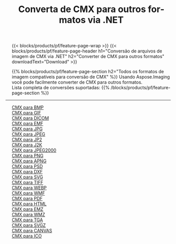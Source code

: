 ﻿---
title: Converta de CMX para outros formatos via .NET 
weight: 3920
url: /pt/net/conversion/from/cmx 
lang: pt
langdirlevel: 2
locales: zh-hans,ja,it,ru,de,es,fr,nl,id,lt,pl,pt,vi,tr,ko,zh-hant,ar,hi,th,sv,cs,uk,he
description: Usando Aspose.Imaging você pode facilmente converter de CMX para outros formatos
---

{{< blocks/products/pf/feature-page-wrap >}}
{{< blocks/products/pf/feature-page-header h1="Conversão de arquivos de imagem de CMX via .NET" h2="Converter de CMX para outros formatos" downloadText="Download" >}}


{{% blocks/products/pf/feature-page-section  h2="Todos os formatos de imagem compatíveis para conversão de CMX" %}}
Usando Aspose.Imaging você pode facilmente converter de CMX para outros formatos.
<br/>
Lista completa de conversões suportadas:
{{% /blocks/products/pf/feature-page-section %}}
<div class="container-fluid productfamilypage bg-gray">
    <div class="convertypes bg-gray agp-content section">
        <div class="container">
		<hr style="margin-left:-20px;"/>
		<div class="row other-converters">
		    <div class='col-md-2 other-converter remove-lp remove-rp'><a href="/imaging/pt/net/conversion/cmx-to-bmp" >CMX para BMP</a></div><div class='col-md-2 other-converter remove-lp remove-rp'><a href="/imaging/pt/net/conversion/cmx-to-gif" >CMX para GIF</a></div><div class='col-md-2 other-converter remove-lp remove-rp'><a href="/imaging/pt/net/conversion/cmx-to-dicom" >CMX para DICOM</a></div><div class='col-md-2 other-converter remove-lp remove-rp'><a href="/imaging/pt/net/conversion/cmx-to-emf" >CMX para EMF</a></div><div class='col-md-2 other-converter remove-lp remove-rp'><a href="/imaging/pt/net/conversion/cmx-to-jpg" >CMX para JPG</a></div><div class='col-md-2 other-converter remove-lp remove-rp'><a href="/imaging/pt/net/conversion/cmx-to-jpeg" >CMX para JPEG</a></div><div class='col-md-2 other-converter remove-lp remove-rp'><a href="/imaging/pt/net/conversion/cmx-to-jp2" >CMX para JP2</a></div><div class='col-md-2 other-converter remove-lp remove-rp'><a href="/imaging/pt/net/conversion/cmx-to-j2k" >CMX para J2K</a></div><div class='col-md-2 other-converter remove-lp remove-rp'><a href="/imaging/pt/net/conversion/cmx-to-jpeg2000" >CMX para JPEG2000</a></div><div class='col-md-2 other-converter remove-lp remove-rp'><a href="/imaging/pt/net/conversion/cmx-to-png" >CMX para PNG</a></div><div class='col-md-2 other-converter remove-lp remove-rp'><a href="/imaging/pt/net/conversion/cmx-to-apng" >CMX para APNG</a></div><div class='col-md-2 other-converter remove-lp remove-rp'><a href="/imaging/pt/net/conversion/cmx-to-psd" >CMX para PSD</a></div><div class='col-md-2 other-converter remove-lp remove-rp'><a href="/imaging/pt/net/conversion/cmx-to-dxf" >CMX para DXF</a></div><div class='col-md-2 other-converter remove-lp remove-rp'><a href="/imaging/pt/net/conversion/cmx-to-svg" >CMX para SVG</a></div><div class='col-md-2 other-converter remove-lp remove-rp'><a href="/imaging/pt/net/conversion/cmx-to-tiff" >CMX para TIFF</a></div><div class='col-md-2 other-converter remove-lp remove-rp'><a href="/imaging/pt/net/conversion/cmx-to-webp" >CMX para WEBP</a></div><div class='col-md-2 other-converter remove-lp remove-rp'><a href="/imaging/pt/net/conversion/cmx-to-wmf" >CMX para WMF</a></div><div class='col-md-2 other-converter remove-lp remove-rp'><a href="/imaging/pt/net/conversion/cmx-to-pdf" >CMX para PDF</a></div><div class='col-md-2 other-converter remove-lp remove-rp'><a href="/imaging/pt/net/conversion/cmx-to-html" >CMX para HTML</a></div><div class='col-md-2 other-converter remove-lp remove-rp'><a href="/imaging/pt/net/conversion/cmx-to-emz" >CMX para EMZ</a></div><div class='col-md-2 other-converter remove-lp remove-rp'><a href="/imaging/pt/net/conversion/cmx-to-wmz" >CMX para WMZ</a></div><div class='col-md-2 other-converter remove-lp remove-rp'><a href="/imaging/pt/net/conversion/cmx-to-tga" >CMX para TGA</a></div><div class='col-md-2 other-converter remove-lp remove-rp'><a href="/imaging/pt/net/conversion/cmx-to-svgz" >CMX para SVGZ</a></div><div class='col-md-2 other-converter remove-lp remove-rp'><a href="/imaging/pt/net/conversion/cmx-to-canvas" >CMX para CANVAS</a></div><div class='col-md-2 other-converter remove-lp remove-rp'><a href="/imaging/pt/net/conversion/cmx-to-ico" >CMX para ICO</a></div>
                </div>
        </div>
    </div>
</div>
<br/>

